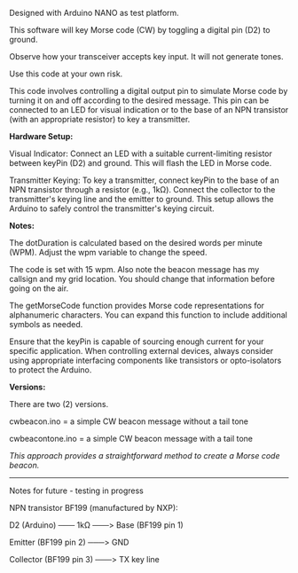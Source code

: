 Designed with Arduino NANO as test platform.

This software will key Morse code (CW) by toggling a digital pin (D2) to ground. 
<p>Observe how your transceiver accepts key input. It will not generate tones.</p>
Use this code at your own risk.

This code involves controlling a digital output pin to simulate Morse code by turning it on and off according to the desired message. This pin can be connected to an LED for visual indication or to the base of an NPN transistor (with an appropriate resistor) to key a transmitter. 

<B>Hardware Setup:</B>

Visual Indicator: Connect an LED with a suitable current-limiting resistor between keyPin (D2) and ground. This will flash the LED in Morse code.

Transmitter Keying: To key a transmitter, connect keyPin to the base of an NPN transistor through a resistor (e.g., 1kΩ). Connect the collector to the transmitter's keying line and the emitter to ground. This setup allows the Arduino to safely control the transmitter's keying circuit.

<B>Notes:</B>

The dotDuration is calculated based on the desired words per minute (WPM). Adjust the wpm variable to change the speed.
<p>The code is set with 15 wpm. Also note the beacon message has my callsign and my grid location. You should change that information before going on the air.</p>


The getMorseCode function provides Morse code representations for alphanumeric characters. You can expand this function to include additional symbols as needed.

Ensure that the keyPin is capable of sourcing enough current for your specific application. When controlling external devices, always consider using appropriate interfacing components like transistors or opto-isolators to protect the Arduino.

<B>Versions:</B>
<p>There are two (2) versions.</p>
<p>cwbeacon.ino = a simple CW beacon message without a tail tone</p>
<p>cwbeacontone.ino = a simple CW beacon message with a tail tone</p>


<I>This approach provides a straightforward method to create a Morse code beacon.</I>

----------------------------------
<p>Notes for future - testing in progress</p>
<p>NPN transistor BF199 (manufactured by NXP):</p>
<p>D2 (Arduino) ─── 1kΩ ───> Base (BF199 pin 1)</p>
<p>Emitter (BF199 pin 2) ───> GND</p>
<p>Collector (BF199 pin 3) ───> TX key line</p>
